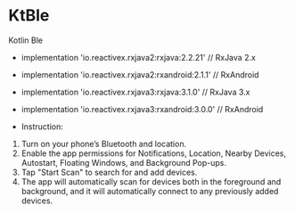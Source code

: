 # KtBle
Kotlin Ble

- implementation 'io.reactivex.rxjava2:rxjava:2.2.21'  // RxJava 2.x
- implementation 'io.reactivex.rxjava2:rxandroid:2.1.1' // RxAndroid

- implementation 'io.reactivex.rxjava3:rxjava:3.1.0'  // RxJava 3.x
- implementation 'io.reactivex.rxjava3:rxandroid:3.0.0' // RxAndroid

- Instruction:
1. Turn on your phone’s Bluetooth and location.
2. Enable the app permissions for Notifications, Location, Nearby Devices, Autostart, Floating Windows, and Background Pop-ups.
3. Tap "Start Scan" to search for and add devices.
4. The app will automatically scan for devices both in the foreground and background, and it will automatically connect to any previously added devices.
